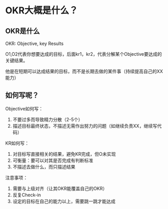 # OKR大概是什么？

## OKR是什么

OKR: Objective, key Results

O1,O2代表你想要达成的目标，后面kr1，kr2，代表分解某个Objective要达成的关键结果。

他是在短期可以达成结果的目标，而不是长期去做的某件事（持续提高自己的XX能力）

## 如何写呢？

Objective如何写：

1. 不要过多而导致精力分散（2-5个）
2. 描述目标最终状态，不描述无需作出努力的问题（如继续负责XX，继续写代码）

KR如何写：

1. 对目标写直接相关的结果，避免KR完成，但O未实现
2. 可衡量：要可以对其是否完成有判断标准
3. 不描述去做什么，而只描述结果

注意事项：

1. 需要与上级对齐（让其OKR能覆盖自己的OKR）
2. 反复Check-in
3. 设定的目标在自己的能力以上，需要跳一跳才能达成

